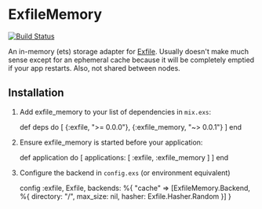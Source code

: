 # ExfileMemory

[![Build Status](https://travis-ci.org/keichan34/exfile-memory.svg?branch=master)](https://travis-ci.org/keichan34/exfile-memory)

An in-memory (ets) storage adapter for [Exfile](https://github.com/keichan34/exfile).
Usually doesn't make much sense except for an ephemeral cache because it will be
completely emptied if your app restarts. Also, not shared between nodes.

## Installation

  1. Add exfile_memory to your list of dependencies in `mix.exs`:

        def deps do
          [
            {:exfile, ">= 0.0.0"},
            {:exfile_memory, "~> 0.0.1"}
          ]
        end

  2. Ensure exfile_memory is started before your application:

        def application do
          [
            applications: [
              :exfile,
              :exfile_memory
            ]
          ]
        end

  3. Configure the backend in `config.exs` (or environment equivalent)

        config :exfile, Exfile,
          backends: %{
            "cache" => [ExfileMemory.Backend, %{
              directory: "/",
              max_size: nil,
              hasher: Exfile.Hasher.Random
            }]
          }
